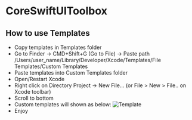 # CoreSwiftUIToolbox

## How to use Templates

- Copy templates in Templates folder
- Go to Finder -> CMD+Shift+G (Go to File) -> Paste path /Users/user_name/Library/Developer/Xcode/Templates/File Templates/Custom Templates
- Paste templates into Custom Templates folder
- Open/Restart Xcode
- Right click on Directory Project -> New File... (or File > New > File.. on Xcode toolbar)
- Scroll to bottom
- Custom templates will shown as below: 
![Template](https://user-images.githubusercontent.com/43343766/221786216-2a5ed11c-7eda-4625-be03-e8adfcd7d842.png)
- Enjoy
